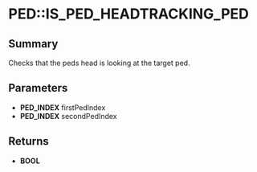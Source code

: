 # PED::IS_PED_HEADTRACKING_PED

## Summary
Checks that the peds head is looking at the target ped.

## Parameters
* **PED_INDEX** firstPedIndex
* **PED_INDEX** secondPedIndex

## Returns
* **BOOL**